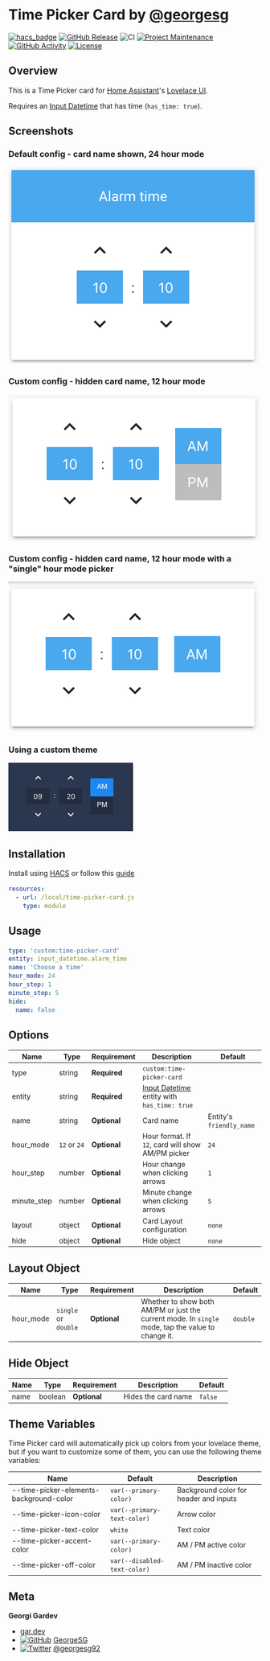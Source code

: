# Time Picker Card by [@georgesg](https://www.github.com/georgesg)

[![hacs_badge][hacs-shield]][hacs]
[![GitHub Release][releases-shield]][releases]
![CI](https://github.com/GeorgeSG/lovelace-time-picker-card/workflows/CI/badge.svg)
[![Project Maintenance][maintenance-shield]][maintenance]
[![GitHub Activity][commits-shield]][commits]
[![License][license-shield]][license]

## Overview

This is a Time Picker card for [Home Assistant](https://www.home-assistant.io/)'s [Lovelace UI](https://www.home-assistant.io/lovelace).

Requires an [Input Datetime](https://www.home-assistant.io/integrations/input_datetime/) that has time (`has_time: true`).

## Screenshots

### Default config - card name shown, 24 hour mode

![Default theme with card name](examples/default_with_name.png)

### Custom config - hidden card name, 12 hour mode

![Default theme with no card name](examples/default_without_name.png)

### Custom config - hidden card name, 12 hour mode with a "single" hour mode picker

![Default theme with single hour mode](examples/single_hour_mode.png)

### Using a custom theme

![Cudtom theme](examples/custom.png)

## Installation

Install using [HACS](https://hacs.xyz) or follow this [guide](https://github.com/thomasloven/hass-config/wiki/Lovelace-Plugins)

```yaml
resources:
  - url: /local/time-picker-card.js
    type: module
```

## Usage

```yaml
type: 'custom:time-picker-card'
entity: input_datetime.alarm_time
name: 'Choose a time'
hour_mode: 24
hour_step: 1
minute_step: 5
hide:
  name: false
```

## Options

| Name        | Type         | Requirement  | Description                                                                                               | Default                  |
| ----------- | ------------ | ------------ | --------------------------------------------------------------------------------------------------------- | ------------------------ |
| type        | string       | **Required** | `custom:time-picker-card`                                                                                 |                          |
| entity      | string       | **Required** | [Input Datetime](https://www.home-assistant.io/integrations/input_datetime/) entity with `has_time: true` |                          |
| name        | string       | **Optional** | Card name                                                                                                 | Entity's `friendly_name` |
| hour_mode   | `12` or `24` | **Optional** | Hour format. If `12`, card will show AM/PM picker                                                         | `24`                     |
| hour_step   | number       | **Optional** | Hour change when clicking arrows                                                                          | `1`                      |
| minute_step | number       | **Optional** | Minute change when clicking arrows                                                                        | `5`                      |
| layout      | object       | **Optional** | Card Layout configuration                                                                                 | `none`                   |
| hide        | object       | **Optional** | Hide object                                                                                               | `none`                   |

## Layout Object

| Name      | Type                 | Requirement  | Description                                                                                        | Default  |
| --------- | -------------------- | ------------ | -------------------------------------------------------------------------------------------------- | -------- |
| hour_mode | `single` or `double` | **Optional** | Whether to show both AM/PM or just the current mode. In `single` mode, tap the value to change it. | `double` |

## Hide Object

| Name | Type    | Requirement  | Description         | Default |
| ---- | ------- | ------------ | ------------------- | ------- |
| name | boolean | **Optional** | Hides the card name | `false` |

## Theme Variables

Time Picker card will automatically pick up colors from your lovelace theme, but if you want to customize some of them,
you can use the following theme variables:

| Name                                    | Default                      | Description                            |
| --------------------------------------- | ---------------------------- | -------------------------------------- |
| --time-picker-elements-background-color | `var(--primary-color)`       | Background color for header and inputs |
| --time-picker-icon-color                | `var(--primary-text-color)`  | Arrow color                            |
| --time-picker-text-color                | `white`                      | Text color                             |
| --time-picker-accent-color              | `var(--primary-color)`        | AM / PM active color                   |
| --time-picker-off-color                 | `var(--disabled-text-color)` | AM / PM inactive color                 |

## Meta

**Georgi Gardev**

- [gar.dev](https://gar.dev)
- [![GitHub][github-icon]](https://github.com/GeorgeSG/) [GeorgeSG](https://github.com/GeorgeSG/)
- [![Twitter][twitter-icon]](https://twitter.com/georgesg92) [@georgesg92](https://twitter.com/georgesg92)

[commits-shield]: https://img.shields.io/github/commit-activity/y/GeorgeSG/lovelace-time-picker-card?style=flat-square
[commits]: https://github.com/GeorgeSG/lovelace-time-picker-card/commits/master
[license-shield]: https://img.shields.io/github/license/GeorgeSG/lovelace-time-picker-card?style=flat-square
[license]: https://github.com/GeorgeSG/lovelace-time-picker-card/blob/master/LICENSE
[maintenance-shield]: https://img.shields.io/maintenance/yes/2020.svg?style=flat-square
[maintenance]: https://github.com/GeorgeSG/lovelace-time-picker-card
[releases-shield]: https://img.shields.io/github/release/GeorgeSG/lovelace-time-picker-card.svg?style=flat-square
[releases]: https://github.com/GeorgeSG/lovelace-time-picker-card/releases
[hacs-shield]: https://img.shields.io/badge/HACS-Custom-orange.svg?style=flat-square
[hacs]: https://github.com/custom-components/hacs
[twitter-icon]: http://i.imgur.com/wWzX9uB.png
[github-icon]: http://i.imgur.com/9I6NRUm.png
